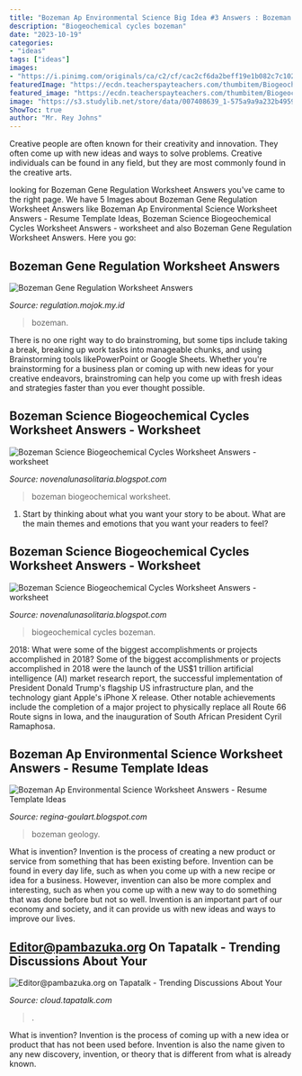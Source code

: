 ```yaml
---
title: "Bozeman Ap Environmental Science Big Idea #3 Answers : Bozeman Science Biogeochemical Cycles Worksheet Answers"
description: "Biogeochemical cycles bozeman"
date: "2023-10-19"
categories:
- "ideas"
tags: ["ideas"]
images:
- "https://i.pinimg.com/originals/ca/c2/cf/cac2cf6da2beff19e1b082c7c102d6c6.jpg"
featuredImage: "https://ecdn.teacherspayteachers.com/thumbitem/Biogeochemical-Cycles-Bozemanscience-AP-Environmental-Video-Guided-Notes-4339652-1555441734/original-4339652-1.jpg"
featured_image: "https://ecdn.teacherspayteachers.com/thumbitem/Biogeochemical-Cycles-Bozemanscience-AP-Environmental-Video-Guided-Notes-4339652-1555441734/original-4339652-1.jpg"
image: "https://s3.studylib.net/store/data/007408639_1-575a9a9a232b4959957e223fa479b589-300x300.png"
ShowToc: true
author: "Mr. Rey Johns"
---
```



Creative people are often known for their creativity and innovation. They often come up with new ideas and ways to solve problems. Creative individuals can be found in any field, but they are most commonly found in the creative arts.

	

		
looking for Bozeman Gene Regulation Worksheet Answers you've came to the right page. We have 5 Images about Bozeman Gene Regulation Worksheet Answers like Bozeman Ap Environmental Science Worksheet Answers - Resume Template Ideas, Bozeman Science Biogeochemical Cycles Worksheet Answers - worksheet and also Bozeman Gene Regulation Worksheet Answers. Here you go:
		
    
## Bozeman Gene Regulation Worksheet Answers

<img loading=lazy src="https://i.pinimg.com/originals/ca/c2/cf/cac2cf6da2beff19e1b082c7c102d6c6.jpg" onerror="this.onerror=null;this.src='https://tse2.mm.bing.net/th?id=OIP.qN1NFhbW10Cc_7UkQJ_8KQHaFj&amp;pid=15.1';" alt="Bozeman Gene Regulation Worksheet Answers">

_Source: regulation.mojok.my.id_

>bozeman. 

	

There is no one right way to do brainstroming, but some tips include taking a break, breaking up work tasks into manageable chunks, and using Brainstorming tools likePowerPoint or Google Sheets. Whether you're brainstorming for a business plan or coming up with new ideas for your creative endeavors, brainstroming can help you come up with fresh ideas and strategies faster than you ever thought possible.

    
## Bozeman Science Biogeochemical Cycles Worksheet Answers - Worksheet

<img loading=lazy src="https://s3.studylib.net/store/data/007408639_1-575a9a9a232b4959957e223fa479b589-300x300.png" onerror="this.onerror=null;this.src='https://tse3.mm.bing.net/th?id=OIP.LNF0lAUd4ZoPb7uk33tU9QAAAA&amp;pid=15.1';" alt="Bozeman Science Biogeochemical Cycles Worksheet Answers - worksheet">

_Source: novenalunasolitaria.blogspot.com_

>bozeman biogeochemical worksheet. 

	

1. Start by thinking about what you want your story to be about. What are the main themes and emotions that you want your readers to feel?

    
## Bozeman Science Biogeochemical Cycles Worksheet Answers - Worksheet

<img loading=lazy src="https://ecdn.teacherspayteachers.com/thumbitem/Biogeochemical-Cycles-Bozemanscience-AP-Environmental-Video-Guided-Notes-4339652-1555441734/original-4339652-1.jpg" onerror="this.onerror=null;this.src='https://tse4.mm.bing.net/th?id=OIP.L85EZvbnC9SxWEVezLqt7QAAAA&amp;pid=15.1';" alt="Bozeman Science Biogeochemical Cycles Worksheet Answers - worksheet">

_Source: novenalunasolitaria.blogspot.com_

>biogeochemical cycles bozeman. 

	

2018: What were some of the biggest accomplishments or projects accomplished in 2018?
Some of the biggest accomplishments or projects accomplished in 2018 were the launch of the US$1 trillion artificial intelligence (AI) market research report, the successful implementation of President Donald Trump's flagship US infrastructure plan, and the technology giant Apple's iPhone X release. Other notable achievements include the completion of a major project to physically replace all Route 66 Route signs in Iowa, and the inauguration of South African President Cyril Ramaphosa.

    
## Bozeman Ap Environmental Science Worksheet Answers - Resume Template Ideas

<img loading=lazy src="https://ecdn.teacherspayteachers.com/thumbitem/003-Geology-Bozeman-Science-AP-Environmental-Video-Guided-Notes-4435345-1555356572/original-4435345-1.jpg" onerror="this.onerror=null;this.src='https://tse1.mm.bing.net/th?id=OIP.nsqYyS6HxTj6pgUiKcTUDgAAAA&amp;pid=15.1';" alt="Bozeman Ap Environmental Science Worksheet Answers - Resume Template Ideas">

_Source: regina-goulart.blogspot.com_

>bozeman geology. 

	

What is invention?
Invention is the process of creating a new product or service from something that has been existing before. Invention can be found in every day life, such as when you come up with a new recipe or idea for a business. However, invention can also be more complex and interesting, such as when you come up with a new way to do something that was done before but not so well. Invention is an important part of our economy and society, and it can provide us with new ideas and ways to improve our lives.

    
## Editor@pambazuka.org On Tapatalk - Trending Discussions About Your

<img loading=lazy src="https://e-watchman.com/wp-content/uploads/2015/07/monkey-tablet.jpg" onerror="this.onerror=null;this.src='https://tse3.mm.bing.net/th?id=OIP.kVE5RayoJlHROk3arIQXcwAAAA&amp;pid=15.1';" alt="Editor@pambazuka.org on Tapatalk - Trending Discussions About Your">

_Source: cloud.tapatalk.com_

>. 

	

What is invention?
Invention is the process of coming up with a new idea or product that has not been used before. Invention is also the name given to any new discovery, invention, or theory that is different from what is already known.


